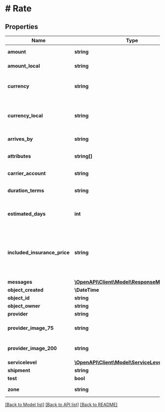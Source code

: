 # # Rate

## Properties

Name | Type | Description | Notes
------------ | ------------- | ------------- | -------------
**amount** | **string** | Final Rate price, expressed in the currency used in the sender&#39;s country. | [optional]
**amount_local** | **string** | Final Rate price, expressed in the currency used in the recipient&#39;s country. | [optional]
**currency** | **string** | Currency used in the sender&#39;s country, refers to &#x60;amount&#x60;.  The &lt;a href&#x3D;\&quot;http://www.xe.com/iso4217.php\&quot;&gt;official ISO 4217&lt;/a&gt; currency codes are used, e.g. &#x60;USD&#x60; or &#x60;EUR&#x60;. | [optional]
**currency_local** | **string** | Currency used in the recipient&#39;s country, refers to &#x60;amount_local&#x60;.  The &lt;a href&#x3D;\&quot;http://www.xe.com/iso4217.php\&quot;&gt;official ISO 4217&lt;/a&gt; currency codes are used, e.g. &#x60;USD&#x60; or \&quot;EUR\&quot;. | [optional]
**arrives_by** | **string** | Predicted time the carrier will deliver the package in the destination&#39;s local time zone. In the format &#x60;HH:MM:SS&#x60;. | [optional]
**attributes** | **string[]** | An array containing specific attributes of this Rate in context of the entire shipment.  Attributes can be assigned &#x60;CHEAPEST&#x60;, &#x60;FASTEST&#x60;, or &#x60;BESTVALUE&#x60;. |
**carrier_account** | **string** | Object ID of the carrier account that has been used to retrieve the rate. |
**duration_terms** | **string** | Further clarification of the transit times.  Often, this includes notes that the transit time as given in \&quot;days\&quot; is only an average, not a guaranteed time. | [optional]
**estimated_days** | **int** | Estimated transit time (duration) in days of the Parcel at the given servicelevel.  Please note that this is not binding, but only an average value as given by the provider.  Shippo is not able to guarantee any transit times. | [optional]
**included_insurance_price** | **string** | Cost to the user to insure the Rate for the requested amount of coverage, if insurance coverage was requested.  Expressed in the currency used in the sender&#39;s country. Will be null if no insurance coverage was requested, or if insurance is requested from a non-standard insurance provider.  Please note this price is already included in the &#x60;amount&#x60; and &#x60;amount_local&#x60; fields on the Rate. Do not add this field to them. | [optional]
**messages** | [**\OpenAPI\Client\Model\ResponseMessage[]**](ResponseMessage.md) |  | [optional]
**object_created** | **\DateTime** | Date and time of Rate creation. |
**object_id** | **string** | Unique identifier of the given Rate object. |
**object_owner** | **string** | Username of the user who created the rate object. |
**provider** | **string** | Carrier offering the rate, e.g., &#x60;FedEx&#x60; or &#x60;Deutsche Post DHL&#x60;. |
**provider_image_75** | **string** | URL to the provider logo with max. dimensions of 75*75px.  Please refer to the provider&#39;s Logo Usage Guidelines before using the logo. | [optional]
**provider_image_200** | **string** | URL to the provider logo with max. dimensions of 200*200px.  Please refer to the provider&#39;s Logo Usage Guidelines before using the logo. | [optional]
**servicelevel** | [**\OpenAPI\Client\Model\ServiceLevelWithParent**](ServiceLevelWithParent.md) |  |
**shipment** | **string** |  |
**test** | **bool** | Indicates whether the object has been created in test mode. | [optional]
**zone** | **string** | The parcel&#39;s transit zone token. These tokens can vary depending on the provider. | [optional]

[[Back to Model list]](../../README.md#models) [[Back to API list]](../../README.md#endpoints) [[Back to README]](../../README.md)
